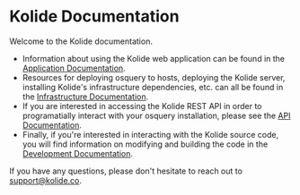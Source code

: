Kolide Documentation
====================

Welcome to the Kolide documentation.

- Information about using the Kolide web application can be found in the [Application Documentation](./application/README.md).
- Resources for deploying osquery to hosts, deploying the Kolide server, installing Kolide's infrastructure dependencies, etc. can all be found in the [Infrastructure Documentation](./infrastructure/README.md).
- If you are interested in accessing the Kolide REST API in order to programatially interact with your osquery installation, please see the [API Documentation](./api/README.md).
- Finally, if you're interested in interacting with the Kolide source code, you will find information on modifying and building the code in the [Development Documentation](./development/README.md).

If you have any questions, please don't hesitate to reach out to [support@kolide.co](mailto:support@kolide.co).